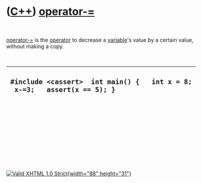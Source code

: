 



 

 

 

 

 

([C++](Cpp.htm)) [operator-=](CppOperatorMinusAssign.htm)
=========================================================

 

[operator-=](CppOperatorMinusAssign.htm) is the
[operator](CppOperator.htm) to decrease a [variable](CppVariable.htm)'s
value by a certain value, without making a copy.

 

  ------------------------------------------------------------------------------
  ` #include <cassert>  int main() {   int x = 8;   x-=3;   assert(x == 5); }`
  ------------------------------------------------------------------------------

 

 

 

 

 





 

[![Valid XHTML 1.0 Strict](valid-xhtml10.png){width="88"
height="31"}](http://validator.w3.org/check?uri=referer)
